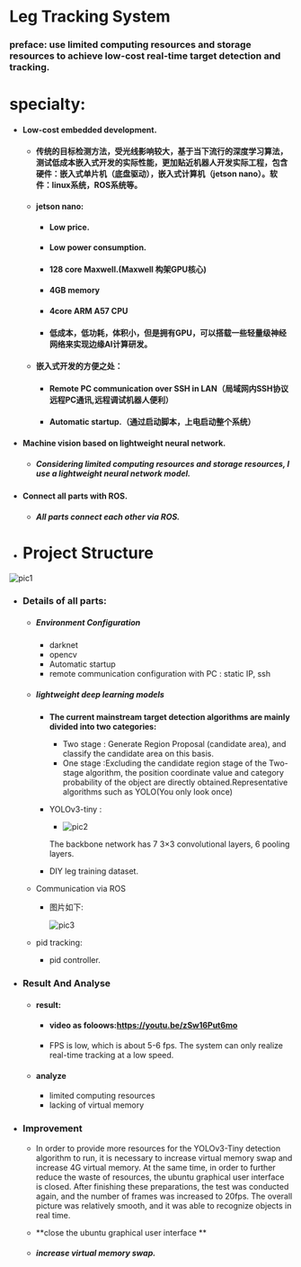 # Leg Tracking System

### preface: use limited computing resources and storage resources to achieve low-cost real-time target detection and tracking.



# specialty:

- #### Low-cost embedded development.

  - #### 传统的目标检测方法，受光线影响较大，基于当下流行的深度学习算法，测试低成本嵌入式开发的实际性能，更加贴近机器人开发实际工程，包含硬件：嵌入式单片机（底盘驱动），嵌入式计算机（jetson nano）。软件：linux系统，ROS系统等。

  - #### jetson nano: 

    - #### Low price.

    - #### Low power consumption.

    - #### 128 core Maxwell.(Maxwell 构架GPU核心)

    - #### 4GB memory

    - #### 4core ARM A57 CPU

    - #### 低成本，低功耗，体积小，但是拥有GPU，可以搭载一些轻量级神经网络来实现边缘AI计算研发。

  - #### 嵌入式开发的方便之处：

    - #### Remote PC communication over SSH in LAN（局域网内SSH协议远程PC通讯,远程调试机器人便利）

    - #### Automatic startup.（通过启动脚本，上电启动整个系统）

- #### Machine vision based on lightweight neural network.

  - ##### Considering limited computing resources and storage resources, I use a lightweight neural network model.

- #### Connect all parts with ROS.

  - ##### All parts connect each other via ROS.





- # Project Structure

![pic1](https://github.com/zhuzhengming/dip_leg_tracking/picture/pic1.png)

- ### Details of all parts:

  - ##### Environment Configuration

    - darknet
    - opencv
    - Automatic startup
    - remote communication configuration with PC : static IP, ssh

  - ##### lightweight deep learning models

    - **The current mainstream target detection algorithms are mainly divided into two categories:**

      - Two stage :  Generate Region Proposal (candidate area), and classify the candidate area on this basis.
      - One stage :Excluding the candidate region stage of the Two-stage algorithm, the position coordinate value and category probability of the object are directly obtained.Representative algorithms such as YOLO(You only look once)

    - YOLOv3-tiny :

      - ![pic2](https://github.com/zhuzhengming/dip_leg_tracking/picture/pic2.png)

      The backbone network has 7 3×3 convolutional layers, 6 pooling layers.

    - DIY leg training dataset.

      

  - Communication via ROS

    - 图片如下:

      ![pic3](https://github.com/zhuzhengming/dip_leg_tracking/picture/pic3.png)

  - pid tracking: 

    - pid controller.

  

- ### Result And Analyse

  - #### result: 

    - #### video as foloows:https://youtu.be/zSw16Put6mo

    - FPS is low, which is about 5-6 fps.  The system can only realize real-time tracking at a low speed. 

  - #### analyze

    - limited computing resources
    - lacking of virtual memory 

- ### Improvement

  - In order to provide more resources for the YOLOv3-Tiny detection algorithm to run, it is necessary to increase virtual memory swap and increase 4G virtual memory. At the same time, in order to further reduce the waste of resources, the ubuntu graphical user interface is closed. After finishing these preparations, the test was conducted again, and the number of frames was increased to 20fps. The overall picture was relatively smooth, and it was able to recognize objects in real time.

  - **close the ubuntu graphical user interface **

  - ##### increase virtual memory swap.


